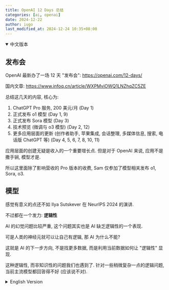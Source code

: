 ```yaml
---
title: OpenAI 12 Days 总结
categories: [ai, openai]
date: 2024-12-22
author: iugo
last_modified_at: 2024-12-24 10:35+08:00
---
```


<details lang="zh" open>
<summary>中文版本</summary>
<div markdown="1">

## 发布会

OpenAI 最新办了一场 12 天 "发布会": <https://openai.com/12-days/>

国内文章: <https://www.infoq.cn/article/WXPMviOWQ1LNZhqZC5ZE>

总结这几天的内容, 核心为:

1. ChatGPT Pro 服务, 200 美元/月 (Day 1)
2. 正式发布 o1 模型 (Day 1, 9)
3. 正式发布 Sora 模型 (Day 3)
4. 技术预览 (微调与 o3 模型) (Day 2, 12)
5. 更多应用层面的更新 (创作者助手, 苹果集成, 会话整理, 多媒体信息, 搜索,
   电话版 ChatGPT 等) (Day 4, 5, 6, 7, 8, 10, 11)

应用层面的创建无疑是收入的一个重要增长点. 但是对于 OpenAI 来说, 应用不是撒手锏,
模型才是.

所以这里面除了影响营收的 Pro 版本的收费, Sam 仅参加了模型相关发布 o1, Sora, o3.

## 模型

感觉有意义的点还不如 Ilya Sutskever 在 NeurIPS 2024 的演讲.

不过都在一个发力: **逻辑性**

AI 的幻觉问题比较严重, 这个问题其实也是 AI 缺乏逻辑性的一个表现.

可是人类的神经元就可以让自己有逻辑, 那 AI 为什么不能?

这就是 AI 的下一步方向, 不是找更多数据, 而是利用当前数据如何让 "逻辑性" 显现.

这种逻辑性, 而非知识性的问题我们也遇到了. 针对一些稍微复杂一点的逻辑问题,
当前主流模型都回答得不好 (应该说不对).

</div>
</details>

<details lang="en">
<summary>English Version</summary>
<div markdown="1">

## Launch Event

OpenAI recently held a 12-day "launch event": <https://openai.com/12-days/>

Key announcements during these days include:

1. ChatGPT Pro service at $200/month (Day 1)
2. Official release of o1 model (Day 1, 9)
3. Official release of Sora model (Day 3)
4. Technical previews (fine-tuning and o3 model) (Day 2, 12)
5. More application-level updates (Creator Assistant, Apple integration,
   conversation organization, multimedia handling, search, phone version of
   ChatGPT, etc.) (Day 4, 5, 6, 7, 8, 10, 11)

Application-level innovations are undoubtedly an important growth point for
revenue. However, for OpenAI, applications are not their trump card - models are.

That's why among all these announcements, Sam only participated in model-related
releases: o1, Sora, and o3.

## Models

The meaningful points here are not as significant as Ilya Sutskever's speech at
NeurIPS 2024.

However, they all focus on one direction: **logical reasoning**

AI's hallucination problem is quite serious, which is actually a manifestation
of AI's lack of logical reasoning ability.

Human neurons can enable logical thinking, so why can't AI?

This is the next direction for AI - not finding more data, but utilizing existing
data to manifest "logical reasoning".

We've also encountered this issue of logical reasoning versus knowledge. Current
mainstream models don't perform well (or more accurately, don't perform correctly)
on slightly more complex logical problems.

</div>
</details>
